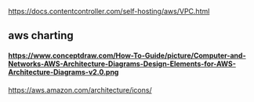 https://docs.contentcontroller.com/self-hosting/aws/VPC.html

## aws charting
#### https://www.conceptdraw.com/How-To-Guide/picture/Computer-and-Networks-AWS-Architecture-Diagrams-Design-Elements-for-AWS-Architecture-Diagrams-v2.0.png

#### 
https://aws.amazon.com/architecture/icons/
